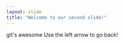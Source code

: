 ```yaml
---
layout: slide
title: "Welcome to our second slide!"
---
```

git's awesome
Use the left arrow to go back!

